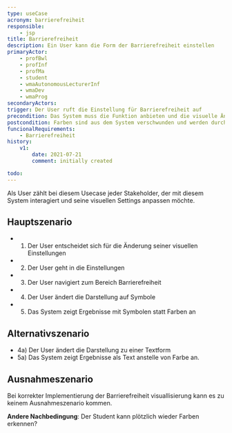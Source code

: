 ```yaml
---
type: useCase
acronym: barrierefreiheit
responsible: 
    - jsp
title: Barrierefreiheit
description: Ein User kann die Form der Barrierefreiheit einstellen
primaryActor: 
    - profBwl
    - profInf
    - profMa
    - student
    - wmaAutonomousLecturerInf
    - wmaDev
    - wmaProg
secondaryActors:
trigger: Der User ruft die Einstellung für Barrierefreiheit auf
precondition: Das System muss die Funktion anbieten und die visuelle Änderung vornehmen können
postcondition: Farben sind aus dem System verschwunden und werden durch Symbole/Text ersetzt
funcionalRequirements: 
    - Barrierefreiheit
history:
    v1:
        date: 2021-07-21
        comment: initially created

todo: 
---
```


Als User zählt bei diesem Usecase jeder Stakeholder, der mit diesem System interagiert und seine visuellen Settings anpassen möchte.

## Hauptszenario

* 1) Der User entscheidet sich für die Änderung seiner visuellen Einstellungen
* 2) Der User geht in die Einstellungen
* 3) Der User navigiert zum Bereich Barrierefreiheit
* 4) Der User ändert die Darstellung auf Symbole
* 5) Das System zeigt Ergebnisse mit Symbolen statt Farben an

## Alternativszenario

* 4a) Der User ändert die Darstellung zu einer Textform
* 5a) Das System zeigt Ergebnisse als Text anstelle von Farbe an.

## Ausnahmeszenario 

Bei korrekter Implementierung der Barrierefreiheit visuallisierung kann es zu keinem Ausnahmeszenario kommen.

**Andere Nachbedingung**: Der Student kann plötzlich wieder Farben erkennen?





